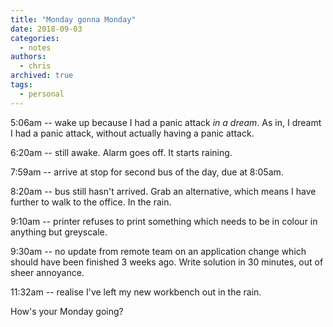 ```yaml
---
title: "Monday gonna Monday"
date: 2018-09-03
categories:
  - notes
authors:
  - chris
archived: true
tags:
  - personal
---
```


5:06am -- wake up because I had a panic attack _in a dream_. As in, I dreamt I had a panic attack, without actually having a panic attack.

6:20am -- still awake. Alarm goes off. It starts raining.

7:59am -- arrive at stop for second bus of the day, due at 8:05am.

8:20am -- bus still hasn't arrived. Grab an alternative, which means I have further to walk to the office. In the rain.

9:10am -- printer refuses to print something which needs to be in colour in anything but greyscale.

9:30am -- no update from remote team on an application change which should have been finished 3 weeks ago. Write solution in 30 minutes, out of sheer annoyance.

11:32am -- realise I've left my new workbench out in the rain.

How's your Monday going?
